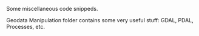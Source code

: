 Some miscellaneous code snippeds. 

Geodata Manipulation folder contains some very useful stuff: GDAL, PDAL, Processes, etc. 

